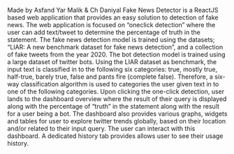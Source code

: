Made by Asfand Yar Malik & Ch Daniyal
Fake News Detector is a ReactJS based web application that provides an easy 
solution to detection of fake news. The web application is focused on 
“oneclick detection” where the user can add text/tweet to determine the 
percentage of truth in the statement. The fake news detection model is trained 
using the datasets; “LIAR: A new benchmark dataset for fake news detection”, 
and a collection of fake tweets from the year 2020. The bot detection model 
is trained using a large dataset of twitter bots. Using the LIAR dataset as 
benchmark, the input text is classified in to the following six categories: true, 
mostly true, half-true, barely true, false and pants fire (complete false). 
Therefore, a six-way classification algorithm is used to categories the user 
given text in to one of the following categories. Upon clicking the one-click 
detection, user lands to the dashboard overview where the result of their query 
is displayed along with the percentage of “truth” in the statement along with 
the result for a user being a bot. The dashboard also provides various graphs, 
widgets and tables for user to explore twitter trends globally, based on their 
location and/or related to their input query. The user can interact with this 
dashboard. A dedicated history tab provides allows user to see their usage 
history.




